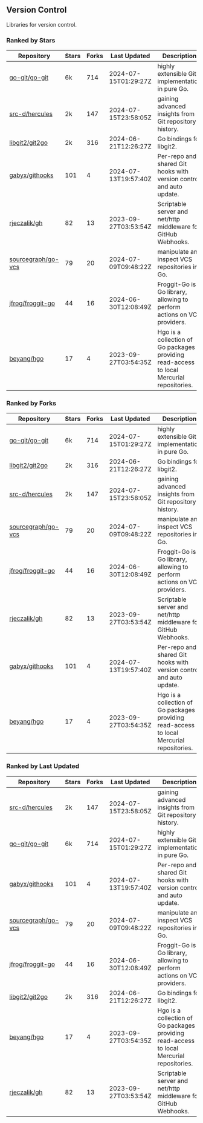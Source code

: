 ## Version Control

Libraries for version control.

### Ranked by Stars

| Repository | Stars | Forks | Last Updated | Description | 
|------------|-------|-------|--------------|-------------|
| [go-git/go-git](https://github.com/go-git/go-git) | 6k | 714 | 2024-07-15T01:29:27Z |  highly extensible Git implementation in pure Go. |
| [src-d/hercules](https://github.com/src-d/hercules) | 2k | 147 | 2024-07-15T23:58:05Z |  gaining advanced insights from Git repository history. |
| [libgit2/git2go](https://github.com/libgit2/git2go) | 2k | 316 | 2024-06-21T12:26:27Z |  Go bindings for libgit2. |
| [gabyx/githooks](https://github.com/gabyx/githooks) | 101 | 4 | 2024-07-13T19:57:40Z |  Per-repo and shared Git hooks with version control and auto update. |
| [rjeczalik/gh](https://github.com/rjeczalik/gh) | 82 | 13 | 2023-09-27T03:53:54Z |  Scriptable server and net/http middleware for GitHub Webhooks. |
| [sourcegraph/go-vcs](https://github.com/sourcegraph/go-vcs) | 79 | 20 | 2024-07-09T09:48:22Z |  manipulate and inspect VCS repositories in Go. |
| [jfrog/froggit-go](https://github.com/jfrog/froggit-go) | 44 | 16 | 2024-06-30T12:08:49Z |  Froggit-Go is a Go library, allowing to perform actions on VCS providers. |
| [beyang/hgo](https://github.com/beyang/hgo) | 17 | 4 | 2023-09-27T03:54:35Z |  Hgo is a collection of Go packages providing read-access to local Mercurial repositories. |

### Ranked by Forks

| Repository | Stars | Forks | Last Updated | Description | 
|------------|-------|-------|--------------|-------------|
| [go-git/go-git](https://github.com/go-git/go-git) | 6k | 714 | 2024-07-15T01:29:27Z |  highly extensible Git implementation in pure Go. |
| [libgit2/git2go](https://github.com/libgit2/git2go) | 2k | 316 | 2024-06-21T12:26:27Z |  Go bindings for libgit2. |
| [src-d/hercules](https://github.com/src-d/hercules) | 2k | 147 | 2024-07-15T23:58:05Z |  gaining advanced insights from Git repository history. |
| [sourcegraph/go-vcs](https://github.com/sourcegraph/go-vcs) | 79 | 20 | 2024-07-09T09:48:22Z |  manipulate and inspect VCS repositories in Go. |
| [jfrog/froggit-go](https://github.com/jfrog/froggit-go) | 44 | 16 | 2024-06-30T12:08:49Z |  Froggit-Go is a Go library, allowing to perform actions on VCS providers. |
| [rjeczalik/gh](https://github.com/rjeczalik/gh) | 82 | 13 | 2023-09-27T03:53:54Z |  Scriptable server and net/http middleware for GitHub Webhooks. |
| [gabyx/githooks](https://github.com/gabyx/githooks) | 101 | 4 | 2024-07-13T19:57:40Z |  Per-repo and shared Git hooks with version control and auto update. |
| [beyang/hgo](https://github.com/beyang/hgo) | 17 | 4 | 2023-09-27T03:54:35Z |  Hgo is a collection of Go packages providing read-access to local Mercurial repositories. |

### Ranked by Last Updated

| Repository | Stars | Forks | Last Updated | Description | 
|------------|-------|-------|--------------|-------------|
| [src-d/hercules](https://github.com/src-d/hercules) | 2k | 147 | 2024-07-15T23:58:05Z |  gaining advanced insights from Git repository history. |
| [go-git/go-git](https://github.com/go-git/go-git) | 6k | 714 | 2024-07-15T01:29:27Z |  highly extensible Git implementation in pure Go. |
| [gabyx/githooks](https://github.com/gabyx/githooks) | 101 | 4 | 2024-07-13T19:57:40Z |  Per-repo and shared Git hooks with version control and auto update. |
| [sourcegraph/go-vcs](https://github.com/sourcegraph/go-vcs) | 79 | 20 | 2024-07-09T09:48:22Z |  manipulate and inspect VCS repositories in Go. |
| [jfrog/froggit-go](https://github.com/jfrog/froggit-go) | 44 | 16 | 2024-06-30T12:08:49Z |  Froggit-Go is a Go library, allowing to perform actions on VCS providers. |
| [libgit2/git2go](https://github.com/libgit2/git2go) | 2k | 316 | 2024-06-21T12:26:27Z |  Go bindings for libgit2. |
| [beyang/hgo](https://github.com/beyang/hgo) | 17 | 4 | 2023-09-27T03:54:35Z |  Hgo is a collection of Go packages providing read-access to local Mercurial repositories. |
| [rjeczalik/gh](https://github.com/rjeczalik/gh) | 82 | 13 | 2023-09-27T03:53:54Z |  Scriptable server and net/http middleware for GitHub Webhooks. |

